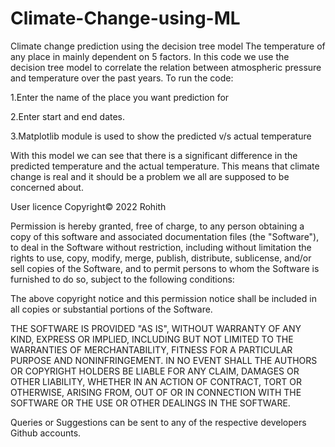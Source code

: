 ﻿# Climate-Change-using-ML


Climate change prediction using the decision tree model
The temperature of any place in mainly dependent on 5 factors.
In this code we use the decision tree model to correlate the relation between atmospheric pressure and temperature over the past years.
To run the code:

1.Enter the name of the place you want prediction for

2.Enter start and end dates.

3.Matplotlib module is used to show the predicted v/s actual temperature

With this model we can see that there is a significant difference in the predicted temperature and the actual temperature. This means that climate change is real and it should be a problem we all are supposed to be concerned about.

User licence Copyright© 2022 Rohith

Permission is hereby granted, free of charge, to any person obtaining a copy of this software and associated documentation files (the "Software"), to deal in the Software without restriction, including without limitation the rights to use, copy, modify, merge, publish, distribute, sublicense, and/or sell copies of the Software, and to permit persons to whom the Software is furnished to do so, subject to the following conditions:

The above copyright notice and this permission notice shall be included in all copies or substantial portions of the Software.

THE SOFTWARE IS PROVIDED "AS IS", WITHOUT WARRANTY OF ANY KIND, EXPRESS OR IMPLIED, INCLUDING BUT NOT LIMITED TO THE WARRANTIES OF MERCHANTABILITY, FITNESS FOR A PARTICULAR PURPOSE AND NONINFRINGEMENT. IN NO EVENT SHALL THE AUTHORS OR COPYRIGHT HOLDERS BE LIABLE FOR ANY CLAIM, DAMAGES OR OTHER LIABILITY, WHETHER IN AN ACTION OF CONTRACT, TORT OR OTHERWISE, ARISING FROM, OUT OF OR IN CONNECTION WITH THE SOFTWARE OR THE USE OR OTHER DEALINGS IN THE SOFTWARE.

Queries or Suggestions can be sent to any of the respective developers Github accounts.
